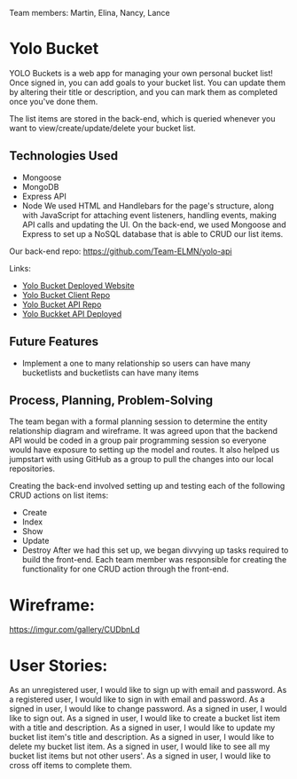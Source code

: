 Team members: Martin, Elina, Nancy, Lance

# Yolo Bucket
YOLO Buckets is a web app for managing your own personal bucket list! Once signed in, you can add goals to your bucket list. You can update them by altering their title or description, and you can mark them as completed once you've done them.

The list items are stored in the back-end, which is queried whenever you want to view/create/update/delete your bucket list.

## Technologies Used
* Mongoose
* MongoDB
* Express API
* Node
We used HTML and Handlebars for the page's structure, along with JavaScript for attaching event listeners, handling events, making API calls and updating the UI.
On the back-end, we used Mongoose and Express to set up a NoSQL database that is able to CRUD our list items.

 Our back-end repo: https://github.com/Team-ELMN/yolo-api

 Links:
 - [Yolo Bucket Deployed Website](https://team-elmn.github.io/yolo-client/)
 - [Yolo Bucket Client Repo](https://github.com/Team-ELMN/yolo-client)
 - [Yolo Bucket API Repo](https://github.com/Team-ELMN/yolo-api)
 - [Yolo Buckket API Deployed](https://yolo-bucket-api.herokuapp.com/)

 ## Future Features
 - Implement a one to many relationship so users can have many bucketlists and bucketlists can have many items

 ## Process, Planning, Problem-Solving
 The team began with a formal planning session to determine the entity relationship diagram and wireframe. It was agreed upon that the backend API would be coded in a group pair programming session so everyone would have exposure to setting up the model and routes. It also helped us jumpstart with using GitHub as a group to pull the changes into our local repositories.

 Creating the back-end involved setting up and testing each of the following CRUD actions on list items:
  - Create
  - Index
  - Show
  - Update
  - Destroy
After we had this set up, we began divvying up tasks required to build the front-end. Each team member was responsible for creating the functionality for one CRUD action through the front-end.

# Wireframe:
https://imgur.com/gallery/CUDbnLd

# User Stories:
As an unregistered user, I would like to sign up with email and password.
As a registered user, I would like to sign in with email and password.
As a signed in user, I would like to change password.
As a signed in user, I would like to sign out.
As a signed in user, I would like to create a bucket list item with a title and description.
As a signed in user, I would like to update my bucket list item's title and description.
As a signed in user, I would like to delete my bucket list item.
As a signed in user, I would like to see all my bucket list items but not other users'.
As a signed in user, I would like to cross off items to complete them.